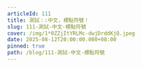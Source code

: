 ```yaml
---
articleId: 111
title: 測試：:中文，標點符號！
slug: 111-測試-中文-標點符號
cover: /img/1*0ZZjItYRLMc-dwjDrddKjQ.jpeg
date: 2025-08-12T20:00:00.000+08:00
pinned: true
path: /blog/111-測試-中文-標點符號
---
```

